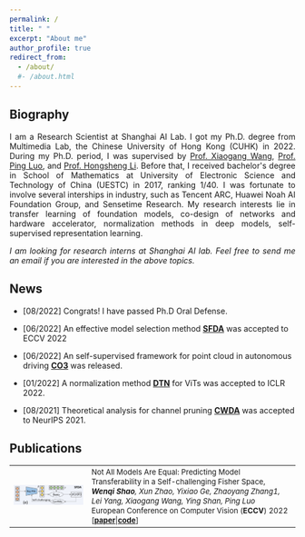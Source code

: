 ```yaml
---
permalink: /
title: " "
excerpt: "About me"
author_profile: true
redirect_from: 
  - /about/
  #- /about.html
---
```


<html xmlns="http://www.w3.org/1999/xhtml" xml:lang="en"> 
<body>
<head>
<meta name="keywords" content="Wenqi Shao, CUHK" />
<meta http-equiv="Content-Type" content="text/html;charset=utf-8" />
<link rel="stylesheet" href="jemdoc.css" type="text/css" />
<!--link rel="shortcut icon" href="rui.ico"-->
<title>Hongsheng Li at CUHK</title>
</head>

<h2>
  Biography 
</h2>

<p align = "justify"> 
I am a Research Scientist at Shanghai AI Lab. I got my Ph.D. degree from Multimedia Lab, the Chinese University of Hong Kong (CUHK) in 2022. During my Ph.D. period, I was supervised by <a href="https://www.ee.cuhk.edu.hk/~xgwang/">Prof. Xiaogang Wang</a>, <a href="http://luoping.me/">Prof. Ping Luo</a>, and <a href="https://www.ee.cuhk.edu.hk/~hsli/">Prof. Hongsheng Li</a>. Before that, I received bachelor's degree in School of Mathematics at University of Electronic Science and Technology of China (UESTC) in 2017, ranking 1/40. I was fortunate to involve several interships in industry, such as Tencent ARC, Huawei Noah AI Foundation Group, and Sensetime Research. My research interests lie in transfer learning of foundation models, co-design of networks and hardware accelerator, normalization methods in deep models, self-supervised representation learning. 
</p>

<p align = "justify"> 
<i> I am looking for research interns at Shanghai AI lab. Feel free to send me an email if you are interested in the above topics. </i>
</p>

<!-- News
======
[06/2022] SFDA was accepted by ECCV 2022.
-->

<h2>
  News 
</h2>
<ul>
  <li>
    <p> [08/2022] Congrats! I have passed Ph.D Oral Defense.
    </p>
  </li>

  <li>
    <p> [06/2022] An effective model selection method <a href="https://arxiv.org/abs/2207.03036"> <b>SFDA</b></a> was accepted to ECCV 2022
    </p>
  </li>

  <li>
    <p> [06/2022] An self-supervised framework for point cloud in autonomous driving <a href="https://arxiv.org/abs/2206.04028"> <b>CO3</b></a> was released.
    </p>
  </li>

  <li>
    <p> [01/2022] A normalization method <a href="https://arxiv.org/abs/2112.02624"> <b>DTN</b></a> for ViTs was accepted to ICLR 2022.
    </p>
  </li>

  <li>
    <p> [08/2021] Theoretical analysis for channel pruning <a href="https://proceedings.neurips.cc/paper/2021/hash/87ae6fb631f7c8a627e8e28785d9992d-Abstract.html"> <b>CWDA</b></a> was accepted to NeurIPS 2021.
    </p>
  </li>

</ul>

<h2> Publications</h2>
<table id="tbPublications" width="100%">
	<tbody>
	<tr>
	<td><center><img width="250" src="./pic/paper/SFDA.jpg"></center></td>
	 <td>
		<font size="2">Not All Models Are Equal: Predicting Model Transferability in a Self-challenging Fisher Space,
		<br>
    <i><b>Wenqi Shao</b>, Xun Zhao, Yixiao Ge, Zhaoyang Zhang1, Lei Yang, Xiaogang Wang, Ying Shan, Ping Luo</i>
		<br>
		European Conference on Computer Vision (<b>ECCV</b>) 2022
		<br>
			[<a href='https://arxiv.org/abs/2207.03036' target="_blank"><b>paper</b></a>|<a href='https://github.com/TencentARC/SFDA' target="_blank"><b>code</b></a>]
	 </td>
  </tr>

</tbody></table>



</body>
</html>
